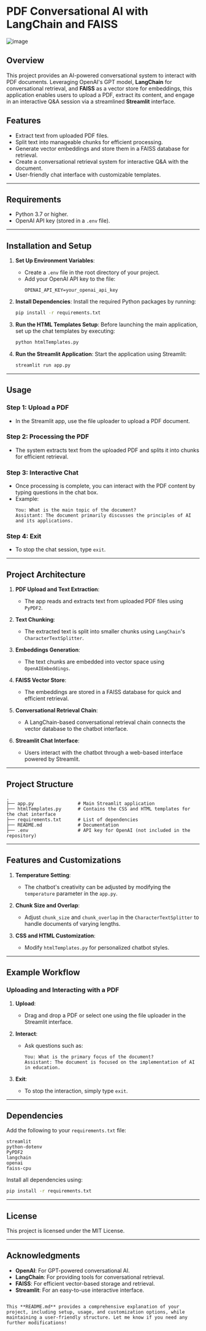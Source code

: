 # PDF Conversational AI with LangChain and FAISS

![image](https://github.com/user-attachments/assets/212791f1-280a-4cb9-a207-f77dec2232d5)


## **Overview**
This project provides an AI-powered conversational system to interact with PDF documents. Leveraging OpenAI's GPT model, **LangChain** for conversational retrieval, and **FAISS** as a vector store for embeddings, this application enables users to upload a PDF, extract its content, and engage in an interactive Q&A session via a streamlined **Streamlit** interface.

## **Features**
- Extract text from uploaded PDF files.
- Split text into manageable chunks for efficient processing.
- Generate vector embeddings and store them in a FAISS database for retrieval.
- Create a conversational retrieval system for interactive Q&A with the document.
- User-friendly chat interface with customizable templates.

---

## **Requirements**
- Python 3.7 or higher.
- OpenAI API key (stored in a `.env` file).

---

## **Installation and Setup**

1. **Set Up Environment Variables**:
   - Create a `.env` file in the root directory of your project.
   - Add your OpenAI API key to the file:
     ```plaintext
     OPENAI_API_KEY=your_openai_api_key
     ```

2. **Install Dependencies**:
   Install the required Python packages by running:
   ```bash
   pip install -r requirements.txt
   ```

3. **Run the HTML Templates Setup**:
   Before launching the main application, set up the chat templates by executing:
   ```bash
   python htmlTemplates.py
   ```

4. **Run the Streamlit Application**:
   Start the application using Streamlit:
   ```bash
   streamlit run app.py
   ```

---

## **Usage**

### **Step 1: Upload a PDF**
- In the Streamlit app, use the file uploader to upload a PDF document.

### **Step 2: Processing the PDF**
- The system extracts text from the uploaded PDF and splits it into chunks for efficient retrieval.

### **Step 3: Interactive Chat**
- Once processing is complete, you can interact with the PDF content by typing questions in the chat box.
- Example:
  ```plaintext
  You: What is the main topic of the document?
  Assistant: The document primarily discusses the principles of AI and its applications.
  ```

### **Step 4: Exit**
- To stop the chat session, type `exit`.

---

## **Project Architecture**

1. **PDF Upload and Text Extraction**:
   - The app reads and extracts text from uploaded PDF files using `PyPDF2`.

2. **Text Chunking**:
   - The extracted text is split into smaller chunks using `LangChain`'s `CharacterTextSplitter`.

3. **Embeddings Generation**:
   - The text chunks are embedded into vector space using `OpenAIEmbeddings`.

4. **FAISS Vector Store**:
   - The embeddings are stored in a FAISS database for quick and efficient retrieval.

5. **Conversational Retrieval Chain**:
   - A LangChain-based conversational retrieval chain connects the vector database to the chatbot interface.

6. **Streamlit Chat Interface**:
   - Users interact with the chatbot through a web-based interface powered by Streamlit.

---

## **Project Structure**

```plaintext
.
├── app.py                # Main Streamlit application
├── htmlTemplates.py      # Contains the CSS and HTML templates for the chat interface
├── requirements.txt      # List of dependencies
├── README.md             # Documentation
├── .env                  # API key for OpenAI (not included in the repository)
```

---

## **Features and Customizations**

1. **Temperature Setting**:
   - The chatbot's creativity can be adjusted by modifying the `temperature` parameter in the `app.py`.

2. **Chunk Size and Overlap**:
   - Adjust `chunk_size` and `chunk_overlap` in the `CharacterTextSplitter` to handle documents of varying lengths.

3. **CSS and HTML Customization**:
   - Modify `htmlTemplates.py` for personalized chatbot styles.

---

## **Example Workflow**

### Uploading and Interacting with a PDF

1. **Upload**:
   - Drag and drop a PDF or select one using the file uploader in the Streamlit interface.

2. **Interact**:
   - Ask questions such as:
     ```plaintext
     You: What is the primary focus of the document?
     Assistant: The document is focused on the implementation of AI in education.
     ```

3. **Exit**:
   - To stop the interaction, simply type `exit`.

---

## **Dependencies**

Add the following to your `requirements.txt` file:
```plaintext
streamlit
python-dotenv
PyPDF2
langchain
openai
faiss-cpu
```

Install all dependencies using:
```bash
pip install -r requirements.txt
```

---

## **License**
This project is licensed under the MIT License.

---

## **Acknowledgments**
- **OpenAI**: For GPT-powered conversational AI.
- **LangChain**: For providing tools for conversational retrieval.
- **FAISS**: For efficient vector-based storage and retrieval.
- **Streamlit**: For an easy-to-use interactive interface.
```

This **README.md** provides a comprehensive explanation of your project, including setup, usage, and customization options, while maintaining a user-friendly structure. Let me know if you need any further modifications!
